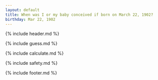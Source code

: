 ```yaml
---
layout: default
title: When was I or my baby conceived if born on March 22, 1902?
birthday: Mar 22, 1902
---
```


{% include header.md %}

{% include guess.md %}

{% include calculate.md %}

{% include safety.md %}

{% include footer.md %}



